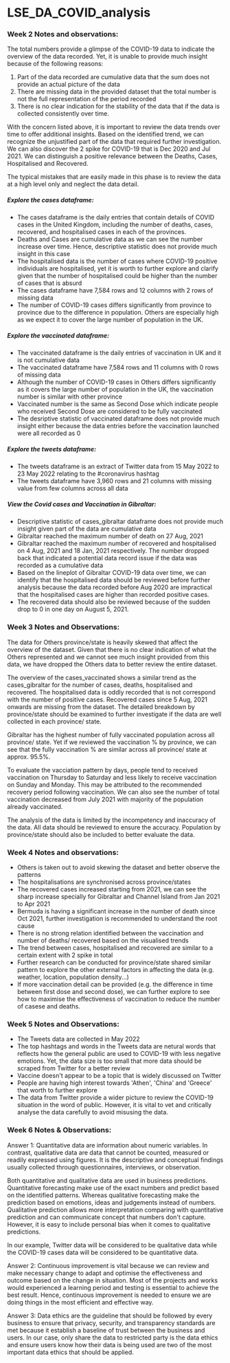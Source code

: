 # LSE_DA_COVID_analysis


### Week 2 Notes and observations:

The total numbers provide a glimpse of the COVID-19 data to indicate the overview of the data recorded. Yet, it is unable to provide much insight because of the following reasons:
1. Part of the data recorded are cumulative data that the sum does not provide an actual picture of the data
2. There are missing data in the provided dataset that the total number is not the full representation of the period recorded
3. There is no clear indication for the stability of the data that if the data is collected consistently over time.

With the concern listed above, it is important to review the data trends over time to offer additional insights. Based on the identified trend, we can recognize the unjustified part of the data that required further investigation. We can also discover the 2 spike for COVID-19 that is Dec 2020 and Jul 2021. We can distinguish a positive relevance between the Deaths, Cases, Hospitalised and Recovered.

The typical mistakes that are easily made in this phase is to review the data at a high level only and neglect the data detail.

##### Explore the cases dataframe:
- The cases dataframe is the daily entries that contain details of COVID cases in the United Kingdom, including the number of deaths, cases, recovered, and hospitalised cases in each of the provinces.
- Deaths and Cases are cumulative data as we can see the number increase over time. Hence, descriptive statistic does not provide much insight in this case
- The hospitalised data is the number of cases where COVID-19 positive individuals are hospitalised, yet it is worth to further explore and clarify given that the number of hospitalised could be higher than the number of cases that is absurd
- The cases dataframe have 7,584 rows and 12 columns with 2 rows of missing data
- The number of COVID-19 cases differs significantly from province to province due to the difference in population. Others are especially high as we expect it to cover the large number of population in the UK.

##### Explore the vaccinated dataframe:
- The vaccinated dataframe is the daily entries of vaccination in UK and it is not cumulative data
- The vaccinated dataframe have 7,584 rows and 11 columns with 0 rows of missing data
- Although the number of COVID-19 cases in Others differs significantly as it covers the large number of population in the UK, the vaccination number is similar with other province
- Vaccinated number is the same as Second Dose which indicate people who received Second Dose are considered to be fully vaccinated
- The desriptive statistic of vaccinated dataframe does not provide much insight either because the data entries before the vaccination launched were all recorded as 0

##### Explore the tweets dataframe:
- The tweets dataframe is an extract of Twitter data from 15 May 2022 to 23 May 2022 relating to the #coronavirus hashtag
- The tweets dataframe have 3,960 rows and 21 columns with missing value from few columns across all data

##### View the Covid cases and Vaccination in Gibraltar:
- Descriptive statistic of cases_gibraltar dataframe does not provide much insight given part of the data are cumulative data
- Gibraltar reached the maximum number of death on 27 Aug, 2021
- Gibraltar reached the maximum number of recovered and hospitalised on 4 Aug, 2021 and 18 Jan, 2021 respectively. The number dropped back that indicated a potential data record issue if the data was recorded as a cumulative data
- Based on the lineplot of Gibraltar COVID-19 data over time, we can identify that the hospitalised data should be reviewed before further analysis because the data recorded before Aug 2020 are impractical that the hospitalised cases are higher than recorded positive cases.
- The recovered data should also be reviewed because of the sudden drop to 0 in one day on August 5, 2021.



### Week 3 Notes and Observations:

The data for Others province/state is heavily skewed that affect the overview of the dataset. Given that there is no clear indication of what the Others represented and we cannot see much insight provided from this data, we have dropped the Others data to better review the entire dataset.

The overview of the cases_vaccinated shows a similar trend as the cases_gibraltar for the number of cases, deaths, hospitalised and recovered. The hospitalised data is oddly recorded that is not correspond with the number of positive cases. Recovered cases since 5 Aug, 2021 onwards are missing from the dataset. The detailed breakdown by province/state should be examined to further investigate if the data are well collected in each province/ state.

Gibraltar has the highest number of fully vaccinated population across all province/ state. Yet if we reviewed the vaccination % by province, we can see that the fully vaccination % are similar across all province/ state at approx. 95.5%.

To evaluate the vacciation pattern by days, people tend to received vaccination on Thursday to Saturday and less likely to receive vaccination on Sunday and Monday. This may be attributed to the recommended recovery period following vaccination. We can also see the number of total vaccination decreased from July 2021 with majority of the population already vaccinated.

The analysis of the data is limited by the incompetency and inaccuracy of the data. All data should be reviewed to ensure the accuracy. Population by province/state should also be included to better evaluate the data.



### Week 4 Notes and observations:

- Others is taken out to avoid skewing the dataset and better observe the patterns
- The hospitalisations are synchronised across province/states
- The recovered cases increased starting from 2021, we can see the sharp increase specially for Gibraltar and Channel Island from Jan 2021 to Apr 2021
- Bermuda is having a significant increase in the number of death since Oct 2021, further investigation is recommended to understand the root cause
- There is no strong relation identified between the vaccination and number of deaths/ recovered based on the visualised trends
- The trend between cases, hospitalised and recovered are similar to a certain extent with 2 spike in total
- Further research can be conducted for province/state shared similar pattern to explore the other external factors in affecting the data (e.g. weather, location, population density...)
- If more vaccination detail can be provided (e.g. the difference in time between first dose and second dose), we can further explore to see how to maximise the effectiveness of vaccination to reduce the number of casese and deaths.



### Week 5 Notes and Observations:

- The Tweets data are collected in May 2022
- The top hashtags and words in the Tweets data are netural words that reflects how the general public are used to COVID-19 with less negative emotions. Yet, the data size is too small that more data should be scraped from Twitter for a better review
- Vaccine doesn't appear to be a topic that is widely discussed on Twitter
- People are having high interest towards 'Athen', 'China' and 'Greece' that worth to further explore
- The data from Twitter provide a wider picture to review the COVID-19 situation in the word of public. However, it is vital to vet and critically analyse the data carefully to avoid misusing the data.



### Week 6 Notes & Observations:

Answer 1: Quantitative data are information about numeric variables. In contrast, qualitative data are data that cannot be counted, measured or readily expressed using figures. It is the descriptive and conceptual findings usually collected through questionnaires, interviews, or observation.

Both quantitative and qualitative data are used in business predictions. Quantitative forecasting make use of the exact numbers and predict based on the identified patterns. Whereas qualitative forecasting make the prediction based on emotions, ideas and judgements instead of numbers. Qualitative prediction allows more interpretation comparing with quantitative prediction and can communicate concept that numbers don't capture. However, it is easy to include personal bias when it comes to qualitative predictions.

In our example, Twitter data will be considered to be qualitative data while the COVID-19 cases data will be considered to be quantitative data.

Answer 2: Continuous improvement is vital because we can review and make necessary change to adapt and optimise the effectiveness and outcome based on the change in situation. Most of the projects and works would experienced a learning period and testing is essential to achieve the best result. Hence, continuous improvement is needed to ensure we are doing things in the most efficient and effective way.

Answer 3: Data ethics are the guideline that should be followed by every business to ensure that privacy, security, and transparency standards are met because it establish a baseline of trust between the business and users. In our case, only share the data to restricted party is the data ethics and ensure users know how their data is being used are two of the most important data ethics that should be applied.
